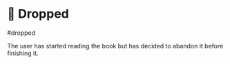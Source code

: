 # 🛑 Dropped

#dropped

The user has started reading the book but has decided to abandon it before finishing it.